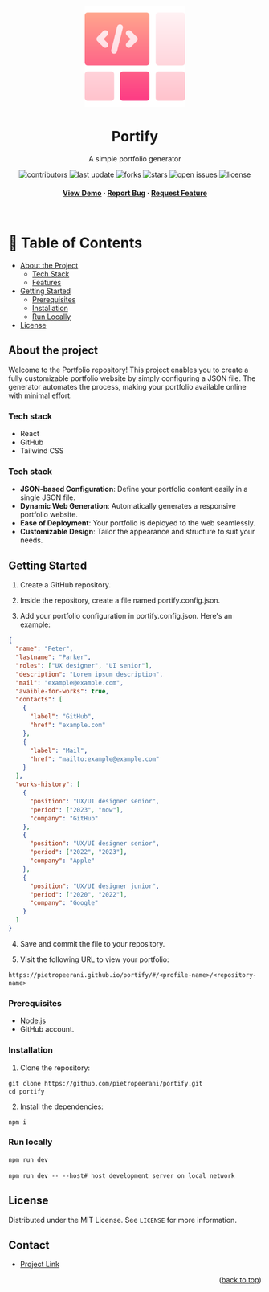 <a id="readme-top"></a>

<div align="center">

  <img src="public/github/logo.png" alt="logo" width="200" height="auto" />
  <h1>Portify</h1>
  
  <p>
    A simple portfolio generator
  </p>

  
<!-- Badges -->
<p>
  <a href="https://github.com/pietropeerani/portify/graphs/contributors">
    <img src="https://img.shields.io/github/contributors/pietropeerani/portify" alt="contributors" />
  </a>
  <a href="">
    <img src="https://img.shields.io/github/last-commit/pietropeerani/portify" alt="last update" />
  </a>
  <a href="https://github.com/pietropeerani/portify/network/members">
    <img src="https://img.shields.io/github/forks/pietropeerani/portify" alt="forks" />
  </a>
  <a href="https://github.com/pietropeerani/portify/stargazers">
    <img src="https://img.shields.io/github/stars/pietropeerani/portify" alt="stars" />
  </a>
  <a href="https://github.com/pietropeerani/portify/issues/">
    <img src="https://img.shields.io/github/issues/pietropeerani/portify" alt="open issues" />
  </a>
  <a href="https://github.com/pietropeerani/portify/blob/master/LICENSE">
    <img src="https://img.shields.io/github/license/pietropeerani/portify.svg" alt="license" />
  </a>
</p>
   
<h4>
    <a href="https://pietropeerani.github.io/portify/#/pietropeerani/portify">View Demo</a>
  <span> · </span>
    <a href="https://github.com/pietropeerani/portify/issues/">Report Bug</a>
  <span> · </span>
    <a href="https://github.com/pietropeerani/portify/issues/">Request Feature</a>
  </h4>
</div>

<br />

<!-- Table of Contents -->
# :notebook_with_decorative_cover: Table of Contents

- [About the Project](#star2-about-the-project)
  * [Tech Stack](#space_invader-tech-stack)
  * [Features](#dart-features)
- [Getting Started](#toolbox-getting-started)
  * [Prerequisites](#bangbang-prerequisites)
  * [Installation](#gear-installation)
  * [Run Locally](#running-run-locally)
- [License](#warning-license)


## <a name="star2-about-the-project">About the project</a>
Welcome to the Portfolio repository! This project enables you to create a fully customizable portfolio website by simply configuring a JSON file. The generator automates the process, making your portfolio available online with minimal effort.

### <a name="space_invader-tech-stack">Tech stack</a>
- React
- GitHub
- Tailwind CSS

### <a name="dart-features">Tech stack</a>
- **JSON-based Configuration**: Define your portfolio content easily in a single JSON file.
- **Dynamic Web Generation**: Automatically generates a responsive portfolio website.
- **Ease of Deployment**: Your portfolio is deployed to the web seamlessly.
- **Customizable Design**: Tailor the appearance and structure to suit your needs.


## <a name="toolbox-getting-started">Getting Started</a>
1. Create a GitHub repository.

2. Inside the repository, create a file named portify.config.json.

3. Add your portfolio configuration in portify.config.json. Here's an example:
```JSON
{
  "name": "Peter",
  "lastname": "Parker",
  "roles": ["UX designer", "UI senior"],
  "description": "Lorem ipsum description",
  "mail": "example@example.com",
  "avaible-for-works": true,
  "contacts": [
    {
      "label": "GitHub",
      "href": "example.com"
    },
    {
      "label": "Mail",
      "href": "mailto:example@example.com"
    }
  ],
  "works-history": [
    {
      "position": "UX/UI designer senior",
      "period": ["2023", "now"],
      "company": "GitHub"
    },
    {
      "position": "UX/UI designer senior",
      "period": ["2022", "2023"],
      "company": "Apple"
    },
    {
      "position": "UX/UI designer junior",
      "period": ["2020", "2022"],
      "company": "Google"
    }
  ]
}
```
4. Save and commit the file to your repository.

5. Visit the following URL to view your portfolio:
```
https://pietropeerani.github.io/portify/#/<profile-name>/<repository-name>
```

### <a name="bangbang-prerequisites">Prerequisites</a>
- [Node.js](https://nodejs.org/en)
- GitHub account.

### <a name="gear-installation">Installation</a>
1. Clone the repository:
```shell
git clone https://github.com/pietropeerani/portify.git
cd portify
```
2. Install the dependencies:
```shell
npm i
```

### <a name="running-run-locally">Run locally</a>
```
npm run dev

npm run dev -- --host# host development server on local network
```



## License
Distributed under the MIT License. See `LICENSE` for more information.


## Contact
- [Project Link](https://github.com/pietropeerani/portify)

<p align="right">(<a href="#readme-top">back to top</a>)</p>
